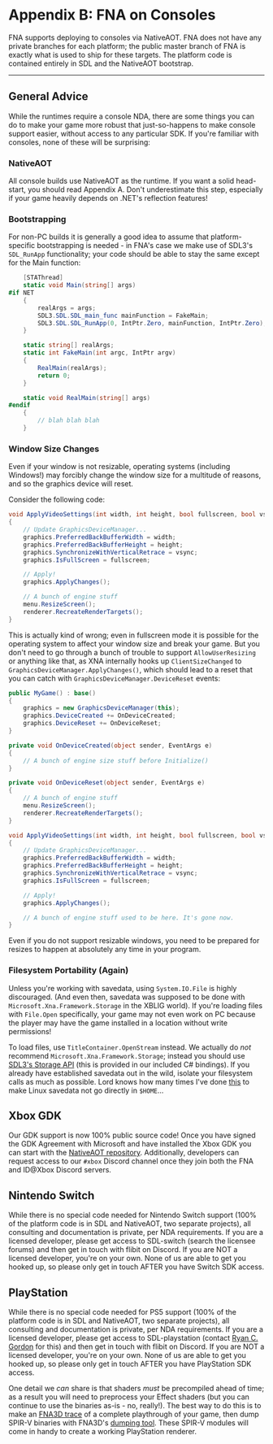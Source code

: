 # Appendix B: FNA on Consoles

FNA supports deploying to consoles via NativeAOT. FNA does not have any private branches for each platform; the public master branch of FNA is exactly what is used to ship for these targets. The platform code is contained entirely in SDL and the NativeAOT bootstrap.

***

## General Advice

While the runtimes require a console NDA, there are some things you can do to make your game more robust that just-so-happens to make console support easier, without access to any particular SDK. If you're familiar with consoles, none of these will be surprising:

### NativeAOT

All console builds use NativeAOT as the runtime. If you want a solid head-start, you should read Appendix A. Don't underestimate this step, especially if your game heavily depends on .NET's reflection features!

### Bootstrapping

For non-PC builds it is generally a good idea to assume that platform-specific bootstrapping is needed - in FNA's case we make use of SDL3's `SDL_RunApp` functionality; your code should be able to stay the same except for the Main function:

```cs
    [STAThread]
    static void Main(string[] args)
#if NET
    {
        realArgs = args;
        SDL3.SDL.SDL_main_func mainFunction = FakeMain;
        SDL3.SDL.SDL_RunApp(0, IntPtr.Zero, mainFunction, IntPtr.Zero);
    }

    static string[] realArgs;
    static int FakeMain(int argc, IntPtr argv)
    {
        RealMain(realArgs);
        return 0;
    }

    static void RealMain(string[] args)
#endif
    {
        // blah blah blah
    }
```

### Window Size Changes
Even if your window is not resizable, operating systems (including Windows!) may forcibly change the window size for a multitude of reasons, and so the graphics device will reset.

Consider the following code:

```cs
void ApplyVideoSettings(int width, int height, bool fullscreen, bool vsync);
{
    // Update GraphicsDeviceManager...
    graphics.PreferredBackBufferWidth = width;
    graphics.PreferredBackBufferHeight = height;
    graphics.SynchronizeWithVerticalRetrace = vsync;
    graphics.IsFullScreen = fullscreen;

    // Apply!
    graphics.ApplyChanges();

    // A bunch of engine stuff
    menu.ResizeScreen();
    renderer.RecreateRenderTargets();
}
```

This is actually kind of wrong; even in fullscreen mode it is possible for the operating system to affect your window size and break your game. But you don't need to go through a bunch of trouble to support `AllowUserResizing` or anything like that, as XNA internally hooks up `ClientSizeChanged` to `GraphicsDeviceManager.ApplyChanges()`, which should lead to a reset that you can catch with `GraphicsDeviceManager.DeviceReset` events:

```cs
public MyGame() : base()
{
    graphics = new GraphicsDeviceManager(this);
    graphics.DeviceCreated += OnDeviceCreated;
    graphics.DeviceReset += OnDeviceReset;
}

private void OnDeviceCreated(object sender, EventArgs e)
{
    // A bunch of engine size stuff before Initialize()
}

private void OnDeviceReset(object sender, EventArgs e)
{
    // A bunch of engine stuff
    menu.ResizeScreen();
    renderer.RecreateRenderTargets();
}

void ApplyVideoSettings(int width, int height, bool fullscreen, bool vsync);
{
    // Update GraphicsDeviceManager...
    graphics.PreferredBackBufferWidth = width;
    graphics.PreferredBackBufferHeight = height;
    graphics.SynchronizeWithVerticalRetrace = vsync;
    graphics.IsFullScreen = fullscreen;

    // Apply!
    graphics.ApplyChanges();

    // A bunch of engine stuff used to be here. It's gone now.
}
```

Even if you do not support resizable windows, you need to be prepared for resizes to happen at absolutely any time in your program.

### Filesystem Portability (Again)

Unless you're working with savedata, using `System.IO.File` is highly discouraged. (And even then, savedata was supposed to be done with `Microsoft.Xna.Framework.Storage` in the XBLIG world). If you're loading files with `File.Open` specifically, your game may not even work on PC because the player may have the game installed in a location without write permissions!

To load files, use `TitleContainer.OpenStream` instead. We actually do _not_ recommend `Microsoft.Xna.Framework.Storage`; instead you should use [SDL3's Storage API](https://wiki.libsdl.org/SDL3/CategoryStorage) (this is provided in our included C# bindings). If you already have established savedata out in the wild, isolate your filesystem calls as much as possible. Lord knows how many times I've done [this](../4:-FNA-and-Windows-API.md#environmentspecialfolder) to make Linux savedata not go directly in `$HOME`...

## Xbox GDK

Our GDK support is now 100% public source code! Once you have signed the GDK Agreement with Microsoft and have installed the Xbox GDK you can start with the [NativeAOT repository](https://github.com/FNA-XNA/NativeAOT-Xbox). Additionally, developers can request access to our `#xbox` Discord channel once they join both the FNA and ID@Xbox Discord servers.

## Nintendo Switch

While there is no special code needed for Nintendo Switch support (100% of the platform code is in SDL and NativeAOT, two separate projects), all consulting and documentation is private, per NDA requirements. If you are a licensed developer, please get access to SDL-switch (search the licensee forums) and then get in touch with flibit on Discord. If you are NOT a licensed developer, you're on your own. None of us are able to get you hooked up, so please only get in touch AFTER you have Switch SDK access.

## PlayStation

While there is no special code needed for PS5 support (100% of the platform code is in SDL and NativeAOT, two separate projects), all consulting and documentation is private, per NDA requirements. If you are a licensed developer, please get access to SDL-playstation (contact [Ryan C. Gordon](mailto:icculus@icculus.org) for this) and then get in touch with flibit on Discord. If you are NOT a licensed developer, you're on your own. None of us are able to get you hooked up, so please only get in touch AFTER you have PlayStation SDK access.

One detail we _can_ share is that shaders _must_ be precompiled ahead of time; as a result you will need to preprocess your Effect shaders (but you can continue to use the binaries as-is - no, really!). The best way to do this is to make an [FNA3D trace](https://github.com/FNA-XNA/FNA3D/tree/master/replay) of a complete playthrough of your game, then dump SPIR-V binaries with FNA3D's [dumping tool](https://github.com/FNA-XNA/FNA3D/tree/master/dumpspirv). These SPIR-V modules will come in handy to create a working PlayStation renderer.
